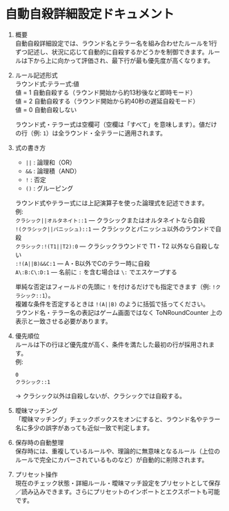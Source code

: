 # 自動自殺詳細設定ドキュメント

1. 概要  
   自動自殺詳細設定では、ラウンド名とテラー名を組み合わせたルールを1行ずつ記述し、状況に応じて自動的に自殺するかどうかを制御できます。ルールは下から上に向かって評価され、最下行が最も優先度が高くなります。

2. ルール記述形式  
   ラウンド式:テラー式:値  
     値 = 1  自動自殺する（ラウンド開始から約13秒後など即時モード）  
     値 = 2  自動自殺する（ラウンド開始から約40秒の遅延自殺モード）  
     値 = 0  自動自殺しない

   ラウンド式・テラー式は空欄可（空欄は「すべて」を意味します）。値だけの行（例: `1`）は全ラウンド・全テラーに適用されます。

3. 式の書き方  
   - `||` : 論理和（OR）
   - `&&` : 論理積（AND）
   - `!`  : 否定
   - `()` : グルーピング

   ラウンド式やテラー式には上記演算子を使った論理式を記述できます。  
   例:  
     `クラシック||オルタネイト::1` — クラシックまたはオルタネイトなら自殺  
     `!(クラシック||パニッシュ)::1` — クラシックとパニッシュ以外のラウンドで自殺  
     `クラシック:!(T1||T2):0` — クラシックラウンドで T1・T2 以外なら自殺しない  
    `:!(A||B)&&C:1` — A・B以外でCのテラー時に自殺  
     `A\:B:C\:D:1` — 名前に `:` を含む場合は `\:` でエスケープする  

   単純な否定はフィールドの先頭に `!` を付けるだけでも指定できます（例: `!クラシック::1`）。  
   複雑な条件を否定するときは `!(A||B)` のように括弧で括ってください。  
   ラウンド名・テラー名の表記はゲーム画面ではなく ToNRoundCounter 上の表示と一致させる必要があります。

4. 優先順位  
   ルールは下の行ほど優先度が高く、条件を満たした最初の行が採用されます。  
   例:
   ```
   0
   クラシック::1
   ```
   → クラシック以外は自殺しないが、クラシックでは自殺する。

5. 曖昧マッチング  
   「曖昧マッチング」チェックボックスをオンにすると、ラウンド名やテラー名に多少の誤字があっても近似一致で判定します。

6. 保存時の自動整理  
   保存時には、重複しているルールや、理論的に無意味となるルール（上位のルールで完全にカバーされているものなど）が自動的に削除されます。

7. プリセット操作  
   現在のチェック状態・詳細ルール・曖昧マッチ設定をプリセットとして保存／読み込みできます。さらにプリセットのインポートとエクスポートも可能です。

